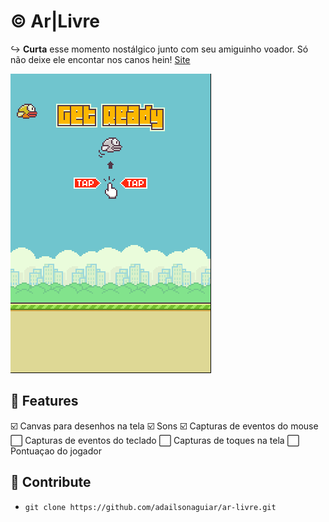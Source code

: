 # :copyright: Ar|Livre

:arrow_right_hook: **Curta** esse momento nostálgico junto com seu amiguinho voador. Só não deixe ele encontar nos canos hein! [Site](<[https://adailsonaguiar.github.io/flappy-bird/](https://adailsonaguiar.github.io/flappy-bird/)>)

![Home mobile](https://raw.githubusercontent.com/adailsonaguiar/flappy-bird/master/screenshots/Capturar.PNG)

## :pencil: Features

:ballot_box_with_check: Canvas para desenhos na tela
:ballot_box_with_check: Sons
:ballot_box_with_check: Capturas de eventos do mouse
:white_large_square: Capturas de eventos do teclado
:white_large_square: Capturas de toques na tela
:white_large_square: Pontuaçao do jogador

## :gem: Contribute

- `git clone https://github.com/adailsonaguiar/ar-livre.git`
